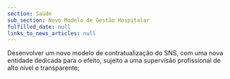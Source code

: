 ```yaml
---
section: Saúde
sub_section: Novo Modelo de Gestão Hospitalar
fulfilled_date: null
links_to_news_articles: null
---
```


Desenvolver um novo modelo de contratualização do SNS, com uma nova entidade dedicada para o efeito, sujeito a uma supervisão profissional de alto nível e transparente;